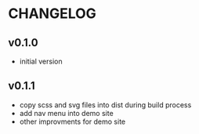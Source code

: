 # CHANGELOG


## v0.1.0
* initial version

## v0.1.1
* copy scss and svg files into dist during build process
* add nav menu into demo site
* other improvments for demo site
